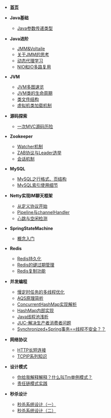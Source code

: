 * [**首页**](/)
* **Java基础**
    * [Java参数传递类型](/Java基础/Java参数传递类型)
* **Java进阶**
    * [JMM&Voltaile](/Java进阶/JMMandVolatile)
    * [关于JMM的思考](/Java进阶/关于JMM的思考)
    * [动态代理学习](/Java进阶/动态代理学习)
    * [NIO和IO多路复用](/Java进阶/NIO和IO多路复用)
* **JVM**
    * [JVM多图速览](/JVM/JVM多图速览)    
    * [JVM类的生命周期](/JVM/类的生命周期)
    * [类文件结构](/JVM/类文件结构)
    * [虚拟机类加载机制](/JVM/虚拟机类加载机制)
* **源码探索**
    * [一次MVC源码历险](/源码探索/一次SpringMVC源码探险)
* **Zookeeper**
    * [Watcher机制](/Zookeeper/Zookeeper-Watcher机制) 
    * [ZAB协议与Leader选举](/Zookeeper/Zookeeper-ZAB协议与Leader选举)
    * [会话机制](/Zookeeper/Zookeeper的会话机制)
* **MySQL**
  * [MySQL之行格式、页结构](/MySQL/MySQL之行格式、页结构)
  * [MySQL索引使用细节](/MySQL/MySQL索引使用细节)
* **Netty实现IM聊天框架**
  * [从定义协议开始](/Netty实现IM聊天框架/从定义协议开始)
  * [Pipeline与channelHandler](/Netty实现IM聊天框架/Pipeline与channelHandler)
  * [心跳与空闲检测](/Netty实现IM聊天框架/心跳与空闲检测)
* **SpringStateMachine**
  * [概念入门](/SpringStateMachine/SpringStateMachine概念入门)
* **Redis**
    * [Redis持久化](/Redis/Redis持久化)
    * [Redis的键过期管理](/Redis/Redis的键过期管理)
    * [Redis复制功能](/Redis/Redis复制功能)
* **并发编程**
    * [慢定时任务的多线程优化](/并发编程/慢定时任务的多线程优化)
    * [AQS原理简析](/并发编程/AQS原理)
    * [ConcurrentHashMap实现解析](/并发编程/ConcurrentHashMap实现解析)
    * [HashMap内部实现](/并发编程/HashMap内部实现)
    * [Java线程池浅析](/并发编程/Java线程池浅析)
    * [JUC-解决生产者消费者问题](/并发编程/JUC-解决生产者消费者问题)
    * [Synchronized+Spring事务==线程不安全？？](/并发编程/Synchronized+Spring事务==线程不安全？？)
* **网络协议**
    * [HTTP长短连接](/网络协议/HTTP长连接短链接)
    * [TCPIP系列知识](/网络协议/TCPIP系列知识)
* **设计模式**

    * [你给我解释解释？什么叫Tm单例模式？](/设计模式/你给我解释解释？什么叫Tm单例模式？)
    * [责任链模式实践](/设计模式/责任链模式实践)
* **秒杀设计**
    * [秒杀系统设计（一）](/秒杀设计/秒杀专题-系统的设计（一）)
    * [秒杀系统设计（二）](/秒杀设计/秒杀专题-系统设计细节（二）)